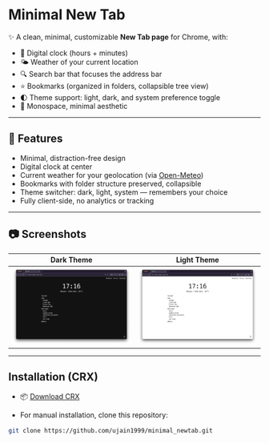 # Minimal New Tab

✨ A clean, minimal, customizable **New Tab page** for Chrome, with:
- 📅 Digital clock (hours + minutes)
- 🌤️ Weather of your current location
- 🔍 Search bar that focuses the address bar
- ⭐ Bookmarks (organized in folders, collapsible tree view)
- 🌓 Theme support: light, dark, and system preference toggle
- 🖤 Monospace, minimal aesthetic

---

## 🚀 Features

- Minimal, distraction-free design  
- Digital clock at center  
- Current weather for your geolocation (via [Open-Meteo](https://open-meteo.com/))
- Bookmarks with folder structure preserved, collapsible  
- Theme switcher: dark, light, system — remembers your choice  
- Fully client-side, no analytics or tracking

---

## 📷 Screenshots

| Dark Theme | Light Theme |
|------------|-------------|
| ![Dark](screenshots/dark.png) | ![Light](screenshots/light.png) |

---

## Installation (CRX)

- 📦 [Download CRX](https://github.com/ujain1999/minimal_newtab/releases/download/v1.0.0/minimal_newtab.crx)

- For manual installation, clone this repository:
```bash
git clone https://github.com/ujain1999/minimal_newtab.git